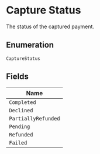 
# Capture Status

The status of the captured payment.

## Enumeration

`CaptureStatus`

## Fields

| Name |
|  --- |
| `Completed` |
| `Declined` |
| `PartiallyRefunded` |
| `Pending` |
| `Refunded` |
| `Failed` |

